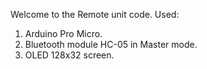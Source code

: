 Welcome to the Remote unit code.
Used: 

1. Arduino Pro Micro.
2. Bluetooth module HC-05 in Master mode.
3. OLED 128x32 screen.